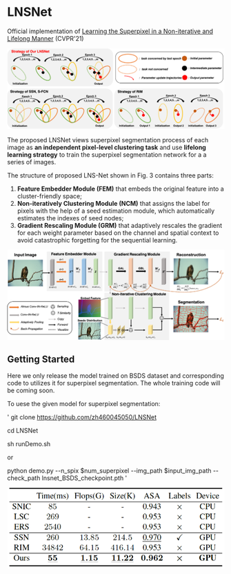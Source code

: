 # LNSNet

Official implementation of [Learning the Superpixel in a Non-iterative and Lifelong Manner][arxiv] (CVPR'21)

![avatar](pics/strategy.png)

The proposed LNSNet views superpixel segmentation process of each image as **an independent pixel-level clustering task** and use **lifelong learning strategy** to train the superpixel segmentation network for a a series of images.

[arxiv]: https://arxiv.org/abs/2103.10681

The structure of proposed LNS-Net shown in Fig. 3 contains three parts: 

1) **Feature Embedder Module (FEM)** that embeds the original feature into a cluster-friendly space; 
2) **Non-iteratively Clustering Module (NCM)** that assigns the label for pixels with the help of a seed estimation module, which automatically estimates
the indexes of seed nodes;
3) **Gradient Rescaling Module (GRM)** that adaptively rescales the gradient for each weight parameter based on the channel and spatial context to avoid catastrophic forgetting
for the sequential learning.

![avatar](pics/structures.png)

## Getting Started

Here we only release the model trained on BSDS dataset and corresponding code to utilizes it for superpixel segmentation. The whole training code will be coming soon.

To uese the given model for superpixel segmentation:

'
git clone https://github.com/zh460045050/LNSNet

cd LNSNet

sh runDemo.sh

or

python demo.py --n_spix $num_superpixel --img_path $input_img_path --check_path lnsnet_BSDS_checkpoint.pth
'

![avatar](pics/results.png)



